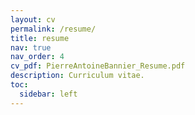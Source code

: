 ```yaml
---
layout: cv
permalink: /resume/
title: resume
nav: true
nav_order: 4
cv_pdf: PierreAntoineBannier_Resume.pdf
description: Curriculum vitae.
toc:
  sidebar: left
---
```

